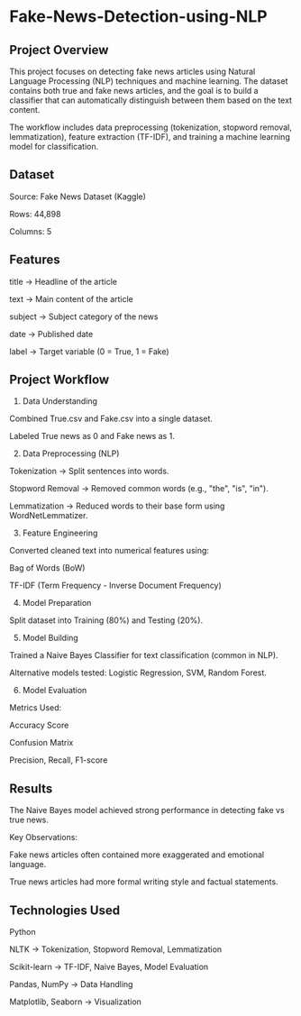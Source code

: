 # Fake-News-Detection-using-NLP
## Project Overview

This project focuses on detecting fake news articles using Natural Language Processing (NLP) techniques and machine learning. The dataset contains both true and fake news articles, and the goal is to build a classifier that can automatically distinguish between them based on the text content.

The workflow includes data preprocessing (tokenization, stopword removal, lemmatization), feature extraction (TF-IDF), and training a machine learning model for classification.

## Dataset

Source: Fake News Dataset (Kaggle)

Rows: 44,898

Columns: 5

## Features

title → Headline of the article

text → Main content of the article

subject → Subject category of the news

date → Published date

label → Target variable (0 = True, 1 = Fake)

## Project Workflow
1. Data Understanding

Combined True.csv and Fake.csv into a single dataset.

Labeled True news as 0 and Fake news as 1.

2. Data Preprocessing (NLP)

Tokenization → Split sentences into words.

Stopword Removal → Removed common words (e.g., "the", "is", "in").

Lemmatization → Reduced words to their base form using WordNetLemmatizer.

3. Feature Engineering

Converted cleaned text into numerical features using:

Bag of Words (BoW)

TF-IDF (Term Frequency - Inverse Document Frequency)

4. Model Preparation

Split dataset into Training (80%) and Testing (20%).

5. Model Building

Trained a Naive Bayes Classifier for text classification (common in NLP).

Alternative models tested: Logistic Regression, SVM, Random Forest.

6. Model Evaluation

Metrics Used:

Accuracy Score

Confusion Matrix

Precision, Recall, F1-score

## Results

The Naive Bayes model achieved strong performance in detecting fake vs true news.

Key Observations:

Fake news articles often contained more exaggerated and emotional language.

True news articles had more formal writing style and factual statements.

## Technologies Used

Python

NLTK → Tokenization, Stopword Removal, Lemmatization

Scikit-learn → TF-IDF, Naive Bayes, Model Evaluation

Pandas, NumPy → Data Handling

Matplotlib, Seaborn → Visualization
